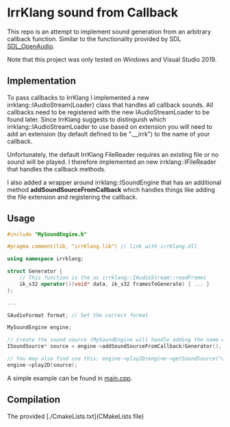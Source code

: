 # IrrKlang sound from Callback
This repo is an attempt to implement sound generation from an arbitrary callback function. Similar to the functionality provided by SDL [SDL_OpenAudio](http://dranger.com/ffmpeg/functions.html#SDL_OpenAudio).

Note that this project was only tested on Windows and Visual Studio 2019.

## Implementation
To pass callbacks to IrrKlang I implemented a new irrklang::IAudioStream(Loader) class that handles all callback sounds.
All callbacks need to be registered with the new IAudioStreamLoader to be found later. Since IrrKlang suggests to distinguish which irrklang::IAudioStreamLoader to use based on extension you will need to add an extension (by default defined to be ".__irrk") to the name of your callback.

Unfortunately, the default IrrKlang FileReader requires an existing file or no sound will be played. I therefore implemented an new irrklang::IFileReader that handles the callback methods. 

I also added a wrapper around irrklang::ISoundEngine that has an additional method **addSoundSourceFromCallback** which handles things like adding the file extension and registering the callback.

## Usage
```C++
#include "MySoundEngine.h"

#pragma comment(lib, "irrKlang.lib") // link with irrKlang.dll

using namespace irrklang;

struct Generator {
    // This function is the as irrklang::IAudioStream::readFrames
    ik_s32 operator()(void* data, ik_s32 framesToGenerate) { ... }
};

...

SAudioFormat format; // Set the correct format

MySoundEngine engine;

// Create the sound source (MySoundEngine will handle adding the name extension and registering the callback)
ISoundSource* source = engine->addSoundSourceFromCallback(Generator(), "soundName", format);

// You may also find use this: engine->play2D(engine->getSoundSource("uniform"));
engine->play2D(source); 
```

A simple example can be found in [main.cpp](./src/main.cpp). 

## Compilation
The provided [./CmakeLists.txt](CMakeLists file)

